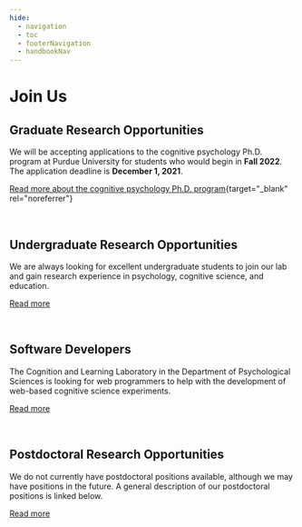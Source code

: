 ```yaml
---
hide:
  - navigation
  - toc
  - footerNavigation
  - handbookNav
---
```


<style>
  .md-content__button {
    display: none;
  }
</style>

# Join Us

## Graduate Research Opportunities

We will be accepting applications to the cognitive psychology Ph.D. program at Purdue University for students who would begin in **Fall 2022**. The application deadline is **December 1, 2021**.

[Read more about the cognitive psychology Ph.D. program](http://www.purdue.edu/hhs/psy/graduate/graduate_training_areas/cognitive_psychology/index.html){target="\_blank" rel="noreferrer"}

&nbsp;

## Undergraduate Research Opportunities

We are always looking for excellent undergraduate students to join our lab and gain research experience in psychology, cognitive science, and education.

[Read more](./joinus/psy390.md)

&nbsp;

## Software Developers

The Cognition and Learning Laboratory in the Department of Psychological Sciences is looking for web programmers to help with the development of web-based cognitive science experiments.

[Read more](./joinus/programmers.md)

&nbsp;

## Postdoctoral Research Opportunities

We do not currently have postdoctoral positions available, although we may have positions in the future. A general description of our postdoctoral positions is linked below.

[Read more](./joinus/postdocs.md)

&nbsp;

